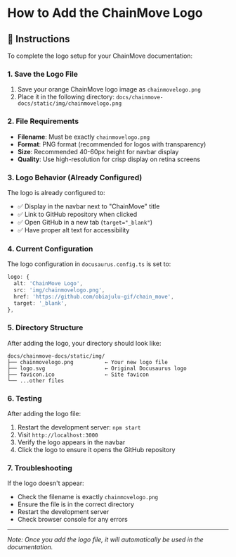 # How to Add the ChainMove Logo

## 📝 Instructions

To complete the logo setup for your ChainMove documentation:

### 1. Save the Logo File
1. Save your orange ChainMove logo image as `chainmovelogo.png`
2. Place it in the following directory: `docs/chainmove-docs/static/img/chainmovelogo.png`

### 2. File Requirements
- **Filename**: Must be exactly `chainmovelogo.png`
- **Format**: PNG format (recommended for logos with transparency)
- **Size**: Recommended 40-60px height for navbar display
- **Quality**: Use high-resolution for crisp display on retina screens

### 3. Logo Behavior (Already Configured)
The logo is already configured to:
- ✅ Display in the navbar next to "ChainMove" title
- ✅ Link to GitHub repository when clicked
- ✅ Open GitHub in a new tab (`target="_blank"`)
- ✅ Have proper alt text for accessibility

### 4. Current Configuration
The logo configuration in `docusaurus.config.ts` is set to:

```typescript
logo: {
  alt: 'ChainMove Logo',
  src: 'img/chainmovelogo.png',
  href: 'https://github.com/obiajulu-gif/chain_move',
  target: '_blank',
},
```

### 5. Directory Structure
After adding the logo, your directory should look like:
```
docs/chainmove-docs/static/img/
├── chainmovelogo.png          ← Your new logo file
├── logo.svg                   ← Original Docusaurus logo
├── favicon.ico                ← Site favicon
└── ...other files
```

### 6. Testing
After adding the logo file:
1. Restart the development server: `npm start`
2. Visit `http://localhost:3000`
3. Verify the logo appears in the navbar
4. Click the logo to ensure it opens the GitHub repository

### 7. Troubleshooting
If the logo doesn't appear:
- Check the filename is exactly `chainmovelogo.png`
- Ensure the file is in the correct directory
- Restart the development server
- Check browser console for any errors

---

*Note: Once you add the logo file, it will automatically be used in the documentation.* 